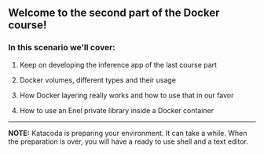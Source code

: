 ## Welcome to the second part of the Docker course!


### In this scenario we'll cover:

1. Keep on developing the inference app of the last course part

2. Docker volumes, different types and their usage

3. How Docker layering really works and how to use that in our favor

4. How to use an Enel private library inside a Docker container

---
**NOTE:** Katacoda is preparing your environment. It can take a while. 
When the preparation is over, you will have a ready to use shell and a text editor.